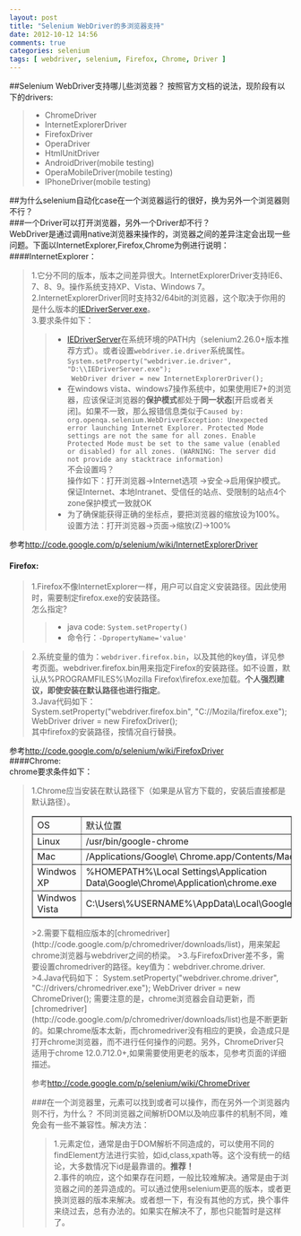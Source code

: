 ```yaml
---
layout: post
title: "Selenium WebDriver的多浏览器支持"
date: 2012-10-12 14:56
comments: true
categories: selenium
tags: [ webdriver, selenium, Firefox, Chrome, Driver ]
---
```

##Selenium WebDriver支持哪儿些浏览器？
按照官方文档的说法，现阶段有以下的drivers: 
>* ChromeDriver  
>* InternetExplorerDriver   
>* FirefoxDriver   
>* OperaDriver   
>* HtmlUnitDriver   
>* AndroidDriver(mobile testing)  
>* OperaMobileDriver(mobile testing)  
>* IPhoneDriver(mobile testing)   
<!--more-->   

##为什么selenium自动化case在一个浏览器运行的很好，换为另外一个浏览器则不行？   
###一个Driver可以打开浏览器，另外一个Driver却不行？   
WebDriver是通过调用native浏览器来操作的，浏览器之间的差异注定会出现一些问题。下面以InternetExplorer,Firefox,Chrome为例进行说明：  
####InternetExplorer：  
> 1.它分不同的版本，版本之间差异很大。InternetExplorerDriver支持IE6、7、8、9。操作系统支持XP、Vista、Windows 7。   
>2.InternetExplorerDriver同时支持32/64bit的浏览器，这个取决于你用的是什么版本的[IEDriverServer.exe](http://code.google.com/p/selenium/downloads/list)。   
>3.要求条件如下：
>>* [IEDriverServer](http://code.google.com/p/selenium/downloads/list)在系统环境的PATH内（selenium2.26.0+版本推荐方式）。或者设置`webdriver.ie.driver`系统属性。   
	 `System.setProperty("webdriver.ie.driver", "D:\\IEDriverServer.exe");`  
	` WebDriver driver = new InternetExplorerDriver();`
>>* 在windows vista、windows7操作系统中，如果使用IE7+的浏览器，应该保证浏览器的**保护模式**都处于**同一状态**[开启或者关闭]。如果不一致，那么报错信息类似于`Caused by: org.openqa.selenium.WebDriverException: Unexpected error launching Internet Explorer. Protected Mode settings are not the same for all zones. Enable Protected Mode must be set to the same value (enabled or disabled) for all zones. (WARNING: The server did not provide any stacktrace information)`   
不会设置吗？   
操作如下：打开浏览器->Internet选项 ->安全->启用保护模式。保证Internet、本地Intranet、受信任的站点、受限制的站点4个zone保护模式一致就OK   
>>* 为了确保能获得正确的坐标点，要把浏览器的缩放设为100%。   
设置方法：打开浏览器->页面->缩放(Z)->100%   

参考<http://code.google.com/p/selenium/wiki/InternetExplorerDriver>

#### Firefox:  
>1.Firefox不像InternetExplorer一样，用户可以自定义安装路径。因此使用时，需要制定firefox.exe的安装路径。  
怎么指定?
>>+ java code: `System.setProperty()`   
>>+ 命令行：`-DpropertyName='value'`   


>2.系统变量的值为：`webdriver.firefox.bin`，以及其他的key值，详见参考页面。webdriver.firefox.bin用来指定Firefox的安装路径。如不设置，默认从%PROGRAMFILES%\Mozilla Firefox\firefox.exe加载。**个人强烈建议，即使安装在默认路径也进行指定**。   
>3.Java代码如下：  
	System.setProperty("webdriver.firefox.bin", "C://Mozila/firefox.exe"); 	
    WebDriver driver = new FirefoxDriver();  
>其中firefox的安装路径，按情况自行替换。

参考<http://code.google.com/p/selenium/wiki/FirefoxDriver>   
####Chrome:   
chrome要求条件如下：
>1.Chrome应当安装在默认路径下（如果是从官方下载的，安装后直接都是默认路径）。
><table border=”1px">
<tbody>
<tr><td>OS</td><td>默认位置</td></tr>
<tr><td>Linux</td><td>/usr/bin/google-chrome</td></tr>
<tr><td>Mac</td><td>/Applications/Google\ Chrome.app/Contents/MacOS/Google\ Chrome</td></tr>
<tr><td>Windwos XP</td><td>%HOMEPATH%\Local Settings\Application Data\Google\Chrome\Application\chrome.exe</td></tr>
<tr><td>Windwos Vista</td><td>C:\Users\%USERNAME%\AppData\Local\Google\Chrome\Application\chrome.exe</td></tr>
</tbody>
</table>    
>2.需要下载相应版本的[chromedriver](http://code.google.com/p/chromedriver/downloads/list)，用来架起chrome浏览器与webdriver之间的桥梁。   
>3.与FirefoxDriver差不多，需要设置chromedriver的路径。key值为：webdriver.chrome.driver.   
>4.Java代码如下：   
	System.setProperty("webdriver.chrome.driver", "C://drivers/chromedriver.exe"); 	
    WebDriver driver = new ChromeDriver();    
需要注意的是，chrome浏览器会自动更新，而[chromedriver](http://code.google.com/p/chromedriver/downloads/list)也是不断更新的。如果chrome版本太新，而chromedriver没有相应的更换，会造成只是打开chrome浏览器，而不进行任何操作的问题。另外，ChromeDriver只适用于chrome 12.0.712.0+,如果需要使用更老的版本，见参考页面的详细描述。   
 
参考<http://code.google.com/p/selenium/wiki/ChromeDriver>   

###在一个浏览器里，元素可以找到或者可以操作，而在另外一个浏览器内则不行，为什么？
不同浏览器之间解析DOM以及响应事件的机制不同，难免会有一些不兼容性。解决方法：
>1.元素定位，通常是由于DOM解析不同造成的，可以使用不同的findElement方法进行实验，如id,class,xpath等。这个没有统一的结论，大多数情况下id是最靠谱的。**推荐！**   
>2.事件的响应，这个如果存在问题，一般比较难解决。通常是由于浏览器之间的差异造成的。可以通过使用selenium更高的版本，或者更换浏览器的版本来解决。或者想一下，有没有其他的方式，换个事件来绕过去，总有办法的。如果实在解决不了，那也只能暂时是这样了。